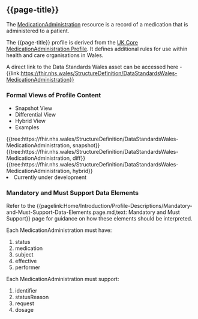 <div class="warning"><span class="ImplementWarn"></span></div>

## {{page-title}}
The [MedicationAdministration](https://www.hl7.org/fhir/r4/medicationadministration.html) resource is a record of a medication that is administered to a patient.

The {{page-title}} profile is derived from the [UK Core MedicationAdministration Profile](https://simplifier.net/guide/uk-core-implementation-guide-stu2/Home/ProfilesandExtensions/Profile-UKCore-MedicationAdministration?version=2.0.1). It defines additional rules for use within health and care organisations in Wales.

A direct link to the Data Standards Wales asset can be accessed here - {{link:https://fhir.nhs.wales/StructureDefinition/DataStandardsWales-MedicationAdministration}}

### Formal Views of Profile Content
<div class="tab-wrap">
  <ul class="tab-head">
    <li class="tablink tab-active" onclick="openCity(this,'tabsnap')" data-target="tabsnap">
      Snapshot View
    </li>
    <li class="tablink" onclick="openCity(this,'tabdiff')" data-target="tabdiff">
      Differential View
    </li>
    <li class="tablink" onclick="openCity(this,'tabhybrid')" data-target="tabhybrid">
      Hybrid View
    </li>
    <li class="tablink" onclick="openCity(this,'tabeg')" data-target="tabeg">
      Examples
    </li>    
  </ul>
  <div class="tab-main">
    <div id="tabsnap" class="tabcontent active">      
      {{tree:https://fhir.nhs.wales/StructureDefinition/DataStandardsWales-MedicationAdministration, snapshot}}
    </div>
    <div id="tabdiff" class="tabcontent">
      {{tree:https://fhir.nhs.wales/StructureDefinition/DataStandardsWales-MedicationAdministration, diff}}
  </div>
    <div id="tabhybrid" class="tabcontent">
      {{tree:https://fhir.nhs.wales/StructureDefinition/DataStandardsWales-MedicationAdministration, hybrid}}
  </div>
  <div id="tabeg" class="tabcontent">
    <list>
      <li>Currently under development</li> 
    </list>
  </div>    
</div>

### Mandatory and Must Support Data Elements
Refer to the {{pagelink:Home/Introduction/Profile-Descriptions/Mandatory-and-Must-Support-Data-Elements.page.md,text: Mandatory and Must Support}} page for guidance on how these elements should be interpreted.
 
Each MedicationAdministration must have:
1. status
2. medication
3. subject
4. effective
5. performer

Each MedicationAdministration must support:
1. identifier
2. statusReason
3. request
4. dosage